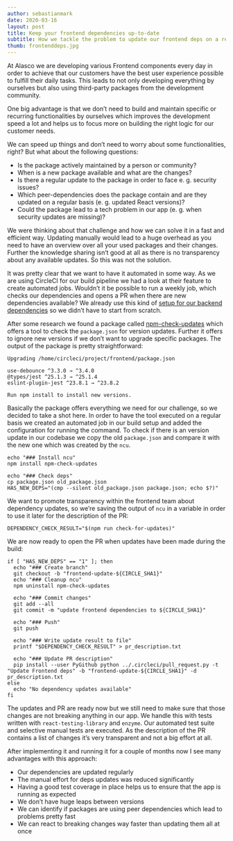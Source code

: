 ```yaml
---
author: sebastianmark
date: 2020-03-16
layout: post
title: Keep your frontend dependencies up-to-date
subtitle: How we tackle the problem to update our frontend deps on a regular basis
thumb: frontenddeps.jpg
---
```


At Alasco we are developing various Frontend components every day in order to achieve that our customers have the best user experience possible to fulfill their daily tasks. This leads to not only developing everything by ourselves but also using third-party packages from the development community.

One big advantage is that we don’t need to build and maintain specific or recurring functionalities by ourselves which improves the development speed a lot and helps us to focus more on building the right logic for our customer needs.

We can speed up things and don’t need to worry about some functionalities, right? But what about the following questions:

- Is the package actively maintained by a person or community?
- When is a new package available and what are the changes?
- Is there a regular update to the package in order to face e. g. security issues?
- Which peer-dependencies does the package contain and are they updated on a regular basis (e. g. updated React versions)?
- Could the package lead to a tech problem in our app (e. g. when security updates are missing)?

We were thinking about that challenge and how we can solve it in a fast and efficient way. Updating manually would lead to a huge overhead as you need to have an overview over all your used packages and their changes. Further the knowledge sharing isn’t good at all as there is no transparency about any available updates. So this was not the solution.

It was pretty clear that we want to have it automated in some way. As we are using CircleCI for our build pipeline we had a look at their feature to create automated jobs. Wouldn’t it be possible to run a weekly job, which checks our dependencies and opens a PR when there are new dependencies available? We already use this kind of [setup for our backend dependencies](https://alasco-tech.github.io/2019/09/24/dependency-updates.html) so we didn’t have to start from scratch.

After some research we found a package called [npm-check-updates](https://github.com/tjunnone/npm-check-updates) which offers a tool to check the `package.json` for version updates. Further it offers to ignore new versions if we don’t want to upgrade specific packages. The output of the package is pretty straightforward:

```
Upgrading /home/circleci/project/frontend/package.json

use-debounce ^3.3.0 → ^3.4.0
@types/jest ^25.1.3 → ^25.1.4
eslint-plugin-jest ^23.8.1 → ^23.8.2

Run npm install to install new versions.
```

Basically the package offers everything we need for our challenge, so we decided to take a shot here. In order to have the tool executed on a regular basis we created an automated job in our build setup and added the configuration for running the command. To check if there is an version update in our codebase we copy the old `package.json` and compare it with the new one which was created by the `ncu`.

```
echo "### Install ncu"
npm install npm-check-updates

echo "### Check deps"
cp package.json old_package.json
HAS_NEW_DEPS="(cmp --silent old_package.json package.json; echo $?)"
```

We want to promote transparency within the frontend team about dependency updates, so we’re saving the output of `ncu` in a variable in order to use it later for the description of the PR:

```
DEPENDENCY_CHECK_RESULT="$(npm run check-for-updates)"
```

We are now ready to open the PR when updates have been made during the build:

```
if [ "HAS_NEW_DEPS" == "1" ]; then
  echo "### Create branch"
  git checkout -b "frontend-update-${CIRCLE_SHA1}"
  echo "### Cleanup ncu"
  npm uninstall npm-check-updates

  echo "### Commit changes"
  git add --all
  git commit -m "update frontend dependencies to ${CIRCLE_SHA1}"

  echo "### Push"
  git push

  echo "### Write update result to file"
  printf "$DEPENDENCY_CHECK_RESULT" > pr_description.txt

  echo "### Update PR description"
  pip install --user PyGithub python ../.circleci/pull_request.py -t "Update Frontend deps" -b "frontend-update-${CIRCLE_SHA1}" -d pr_description.txt
else
  echo "No dependency updates available"
fi
```

The updates and PR are ready now but we still need to make sure that those changes are not breaking anything in our app. We handle this with tests written with `react-testing-library` and `enzyme`. Our automated test suite and selective manual tests are executed. As the description of the PR contains a list of changes it’s very transparent and not a big effort at all.

After implementing it and running it for a couple of months now I see many advantages with this approach:

- Our dependencies are updated regularly
- The manual effort for deps updates was reduced significantly
- Having a good test coverage in place helps us to ensure that the app is running as expected
- We don’t have huge leaps between versions
- We can identify if packages are using peer dependencies which lead to problems pretty fast
- We can react to breaking changes way faster than updating them all at once